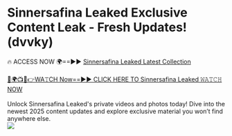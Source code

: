 # Sinnersafina Leaked Exclusive Content Leak - Fresh Updates! (dvvky)

🔥 ACCESS NOW 🌍==►► <a href="https://tinyurl.com/kvy9nzfs" rel="nofollow">Sinnersafina Leaked Latest Collection</a>
<br><br>
[🔴🌍📺📱👉WA𝚃CH Now==►► CLICK HERE TO Sinnersafina Leaked 𝚆𝙰𝚃𝙲𝙷 NOW](https://tinyurl.com/kvy9nzfs)
<br><br>
Unlock Sinnersafina Leaked's private videos and photos today! Dive into the newest 2025 content updates and explore exclusive material you won’t find anywhere else.
<br>
<a href="https://tinyurl.com/kvy9nzfs" rel="nofollow" data-target="animated-image.originalLink"><img src="https://camo.githubusercontent.com/8a4f000d20f83aca3bf7ec5f350d767afa0574a8a352519fd8cfa583a6f93a33/68747470733a2f2f692e696d6775722e636f6d2f644a486b345a712e676966" data-canonical-src="https://i.imgur.com/dJHk4Zq.gif" style="max-width: 100%; display: inline-block;" data-target="animated-image.originalImage"></a>
<br>
